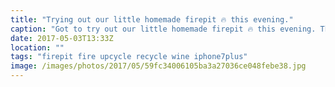 ```yaml
---
title: "Trying out our little homemade firepit 🔥 this evening."
caption: "Got to try out our little homemade firepit 🔥 this evening. Thanks @adamjrhoward for the old washing machine drum!"
date: 2017-05-03T13:33Z
location: ""
tags: "firepit fire upcycle recycle wine iphone7plus"
image: /images/photos/2017/05/59fc34006105ba3a27036ce048febe38.jpg
---
```

